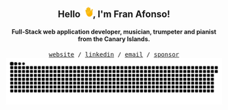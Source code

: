 <div align="center">
  <h2>Hello <img src="https://raw.githubusercontent.com/FJrodafo/FJrodafo/main/Assets/Wave.gif" height="24" />, I'm Fran Afonso!</h2>
  <h4>Full-Stack web application developer, musician, trumpeter and pianist from the Canary Islands.</h4>
  <samp>
    <a href="https://fjrodafo.vercel.app">website</a> /
    <a href="https://www.linkedin.com/in/fjrodafo">linkedin</a> /
    <a href="mailto:fjrodafo@gmail.com">email</a> /
    <a href="https://github.com/sponsors/FJrodafo">sponsor</a>
  </samp>
  <br />
  <picture>
    <source media="(prefers-color-scheme: dark)" srcset="https://raw.githubusercontent.com/FJrodafo/FJrodafo/output/snk-dark.svg" />
    <source media="(prefers-color-scheme: light)" srcset="https://raw.githubusercontent.com/FJrodafo/FJrodafo/output/snk.svg" />
    <img alt="snk" src="https://raw.githubusercontent.com/FJrodafo/FJrodafo/output/snk.svg" />
  </picture>
</div>